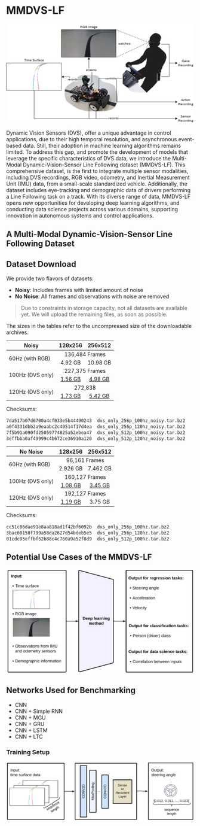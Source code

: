 # MMDVS-LF

<p align="center">
    <img src="/images/recording_scheme.png" width="600">
</p>

Dynamic Vision Sensors (DVS), offer a unique advantage in control applications, due to their high temporal resolution, and asynchronous event-based data.
Still, their adoption in machine learning algorithms remains limited.
To address this gap, and promote the development of models that leverage the specific characteristics of DVS data, we introduce the Multi-Modal Dynamic-Vision-Sensor Line Following dataset (MMDVS-LF).
This comprehensive dataset, is the first to integrate multiple sensor modalities, including DVS recordings, RGB video, odometry, and Inertial Measurement Unit (IMU) data, from a small-scale standardized vehicle.
Additionally, the dataset includes eye-tracking and demographic data of drivers performing a Line Following task on a track.
With its diverse range of data, MMDVS-LF opens new opportunities for developing deep learning algorithms, and conducting data science projects across various domains, supporting innovation in autonomous systems and control applications.

## A Multi-Modal Dynamic-Vision-Sensor Line Following Dataset

## Dataset Download

We provide two flavors of datasets:

* **Noisy**: Includes frames with limited amount of noise
* **No Noise**: All frames and observations with noise are removed

> Due to constraints in storage capacity, not all datasets are available yet.
> We will upload the remaining files, as soon as possible.

The sizes in the tables refer to the uncompressed size of the downloadable archives.

<table>
    <thead>
        <tr>
            <th>Noisy</th>
            <th>128x256</th>
            <th>256x512</th>
        </tr>
    </thead>
    <tbody>
        <tr>
            <td rowspan=2>60Hz (with RGB)</td>
            <td colspan=2, align="center">136,484 Frames</td>
        </tr>
        <tr>
            <td align="center">4.92 GB</td>
            <td align="center">10.98 GB</td>
        </tr>
        <tr>
            <td rowspan=2>100Hz (DVS only)</td>
            <td colspan=2, align="center">227,375 Frames</td>
        </tr>
        <tr>
            <td align="center"><a href="https://owncloud.tuwien.ac.at/index.php/s/QWXvZwLiK7Eqom5">1.56 GB</a></td>
            <td align="center"><a href="https://owncloud.tuwien.ac.at/index.php/s/RHWC7e8MXdO1jet">4.98 GB</a></td>
        </tr>
        <tr>
            <td rowspan=2>120Hz (DVS only)</td>
            <td colspan=2, align="center">272,838</td>
        </tr>
        <tr>
            <td align="center"><a href="https://owncloud.tuwien.ac.at/index.php/s/VKKqQnRPlNIy2HW">1.73 GB</a></td>
            <td align="center"><a href="https://owncloud.tuwien.ac.at/index.php/s/qHffNsxFWPiFd1G">5.42 GB</a></td>
        </tr>
    </tbody>
</table>

Checksums:

```md5
7da517b07d6700a4cf033e5b44490243  dvs_only_256p_100hz_noisy.tar.bz2
a0f4331dbb2a9eaabc2c40514f17d4ea  dvs_only_256p_120hz_noisy.tar.bz2
7f5b91a090fd25059774825a52ebea47  dvs_only_512p_100hz_noisy.tar.bz2
3effbba0af49999c4b672ce36910a120  dvs_only_512p_120hz_noisy.tar.bz2
```

<table>
    <thead>
        <tr>
            <th>No Noise</th>
            <th>128x256</th>
            <th>256x512</th>
        </tr>
    </thead>
    <tbody>
        <tr>
            <td rowspan=2>60Hz (with RGB)</td>
            <td colspan=2, align="center">96,161 Frames</td>
        </tr>
        <tr>
            <td align="center">2.926 GB</td>
            <td align="center">7.462 GB</td>
        </tr>
        <tr>
            <td rowspan=2>100Hz (DVS only)</td>
            <td colspan=2, align="center">160,127 Frames</td>
        </tr>
        <tr>
            <td align="center"><a href="https://owncloud.tuwien.ac.at/index.php/s/nKxI4XYEdGJnD2I">1.08 GB</a></td>
            <td align="center"><a href="https://owncloud.tuwien.ac.at/index.php/s/YvQF9DJkqCAL0z5">3.45 GB</a></td>
        </tr>
        <tr>
            <td rowspan=2>120Hz (DVS only)</td>
            <td colspan=2, align="center">192,127 Frames</td>
        </tr>
        <tr>
            <td align="center"><a href="https://owncloud.tuwien.ac.at/index.php/s/R4iq4kYOnowcKBh">1.19 GB</a></td>
            <td align="center">3.75 GB</td>
        </tr>
    </tbody>
</table>

Checksums:

```md5
cc51c86dae91e8aa818ad1f42bf6092b  dvs_only_256p_100hz.tar.bz2
3bac60150f799a58da2627d54bdeb5e5  dvs_only_256p_120hz.tar.bz2
01cdc95effbf52b88c4c760a9a52f8d9  dvs_only_512p_100hz.tar.bz2
```

## Potential Use Cases of the MMDVS-LF
<p align="center">
    <img src="/images/dvs_training_options.png" width="600">
</p>

## Networks Used for Benchmarking
- CNN
- CNN + Simple RNN
- CNN + MGU
- CNN + GRU
- CNN + LSTM
- CNN + LTC

### Training Setup
<p align="center">
    <img src="/images/dvs_networks.png" width="600">
</p>
